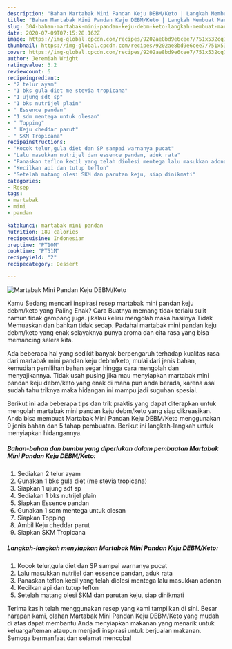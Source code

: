 ```yaml
---
description: "Bahan Martabak Mini Pandan Keju DEBM/Keto | Langkah Membuat Martabak Mini Pandan Keju DEBM/Keto Yang Paling Enak"
title: "Bahan Martabak Mini Pandan Keju DEBM/Keto | Langkah Membuat Martabak Mini Pandan Keju DEBM/Keto Yang Paling Enak"
slug: 304-bahan-martabak-mini-pandan-keju-debm-keto-langkah-membuat-martabak-mini-pandan-keju-debm-keto-yang-paling-enak
date: 2020-07-09T07:15:28.162Z
image: https://img-global.cpcdn.com/recipes/9202ae8bd9e6cee7/751x532cq70/martabak-mini-pandan-keju-debmketo-foto-resep-utama.jpg
thumbnail: https://img-global.cpcdn.com/recipes/9202ae8bd9e6cee7/751x532cq70/martabak-mini-pandan-keju-debmketo-foto-resep-utama.jpg
cover: https://img-global.cpcdn.com/recipes/9202ae8bd9e6cee7/751x532cq70/martabak-mini-pandan-keju-debmketo-foto-resep-utama.jpg
author: Jeremiah Wright
ratingvalue: 3.2
reviewcount: 6
recipeingredient:
- "2 telur ayam"
- "1 bks gula diet me stevia tropicana"
- "1 ujung sdt sp"
- "1 bks nutrijel plain"
- " Essence pandan"
- "1 sdm mentega untuk olesan"
- " Topping"
- " Keju cheddar parut"
- " SKM Tropicana"
recipeinstructions:
- "Kocok telur,gula diet dan SP sampai warnanya pucat"
- "Lalu masukkan nutrijel dan essence pandan, aduk rata"
- "Panaskan teflon kecil yang telah diolesi mentega lalu masukkan adonan"
- "Kecilkan api dan tutup teflon"
- "Setelah matang olesi SKM dan parutan keju, siap dinikmati"
categories:
- Resep
tags:
- martabak
- mini
- pandan

katakunci: martabak mini pandan 
nutrition: 189 calories
recipecuisine: Indonesian
preptime: "PT10M"
cooktime: "PT51M"
recipeyield: "2"
recipecategory: Dessert

---
```



![Martabak Mini Pandan Keju DEBM/Keto](https://img-global.cpcdn.com/recipes/9202ae8bd9e6cee7/751x532cq70/martabak-mini-pandan-keju-debmketo-foto-resep-utama.jpg)

Kamu Sedang mencari inspirasi resep martabak mini pandan keju debm/keto yang Paling Enak? Cara Buatnya memang tidak terlalu sulit namun tidak gampang juga. jikalau keliru mengolah maka hasilnya Tidak Memuaskan dan bahkan tidak sedap. Padahal martabak mini pandan keju debm/keto yang enak selayaknya punya aroma dan cita rasa yang bisa memancing selera kita.



Ada beberapa hal yang sedikit banyak berpengaruh terhadap kualitas rasa dari martabak mini pandan keju debm/keto, mulai dari jenis bahan, kemudian pemilihan bahan segar hingga cara mengolah dan menyajikannya. Tidak usah pusing jika mau menyiapkan martabak mini pandan keju debm/keto yang enak di mana pun anda berada, karena asal sudah tahu triknya maka hidangan ini mampu jadi suguhan spesial.


Berikut ini ada beberapa tips dan trik praktis yang dapat diterapkan untuk mengolah martabak mini pandan keju debm/keto yang siap dikreasikan. Anda bisa membuat Martabak Mini Pandan Keju DEBM/Keto menggunakan 9 jenis bahan dan 5 tahap pembuatan. Berikut ini langkah-langkah untuk menyiapkan hidangannya.

<!--inarticleads1-->

##### Bahan-bahan dan bumbu yang diperlukan dalam pembuatan Martabak Mini Pandan Keju DEBM/Keto:

1. Sediakan 2 telur ayam
1. Gunakan 1 bks gula diet (me stevia tropicana)
1. Siapkan 1 ujung sdt sp
1. Sediakan 1 bks nutrijel plain
1. Siapkan  Essence pandan
1. Gunakan 1 sdm mentega untuk olesan
1. Siapkan  Topping
1. Ambil  Keju cheddar parut
1. Siapkan  SKM Tropicana




<!--inarticleads2-->

##### Langkah-langkah menyiapkan Martabak Mini Pandan Keju DEBM/Keto:

1. Kocok telur,gula diet dan SP sampai warnanya pucat
1. Lalu masukkan nutrijel dan essence pandan, aduk rata
1. Panaskan teflon kecil yang telah diolesi mentega lalu masukkan adonan
1. Kecilkan api dan tutup teflon
1. Setelah matang olesi SKM dan parutan keju, siap dinikmati




Terima kasih telah menggunakan resep yang kami tampilkan di sini. Besar harapan kami, olahan Martabak Mini Pandan Keju DEBM/Keto yang mudah di atas dapat membantu Anda menyiapkan makanan yang menarik untuk keluarga/teman ataupun menjadi inspirasi untuk berjualan makanan. Semoga bermanfaat dan selamat mencoba!
